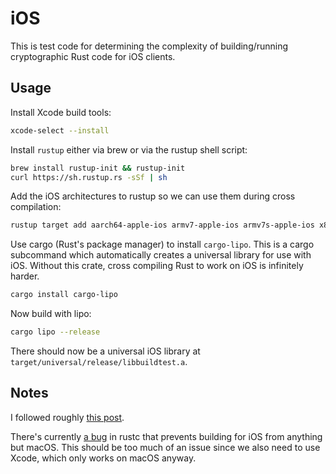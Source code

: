 
 iOS
=====

This is test code for determining the complexity of building/running
cryptographic Rust code for iOS clients.


 Usage
-------

Install Xcode build tools:

```sh
xcode-select --install
```

Install `rustup` either via brew or via the rustup shell script:

```sh
brew install rustup-init && rustup-init
curl https://sh.rustup.rs -sSf | sh
```

Add the iOS architectures to rustup so we can use them during cross
compilation:

```sh
rustup target add aarch64-apple-ios armv7-apple-ios armv7s-apple-ios x86_64-apple-ios i386-apple-ios
```

Use cargo (Rust's package manager) to install `cargo-lipo`. This is a
cargo subcommand which automatically creates a universal library for
use with iOS. Without this crate, cross compiling Rust to work on iOS
is infinitely harder.

```sh
cargo install cargo-lipo
```

Now build with lipo:

```sh
cargo lipo --release
```

There should now be a universal iOS library at `target/universal/release/libbuildtest.a`.



Notes
-----

I followed roughly
[this post](https://mozilla.github.io/firefox-browser-architecture/experiments/2017-09-06-rust-on-ios.html).

There's currently
[a bug](https://github.com/rust-lang/rust/issues/36156#issuecomment-330971277)
in rustc that prevents building for iOS from anything but macOS.  This
should be too much of an issue since we also need to use Xcode, which
only works on macOS anyway.
